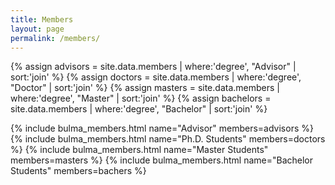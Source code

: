 ```yaml
---
title: Members
layout: page
permalink: /members/
---
```


{% assign advisors = site.data.members | where:'degree', "Advisor" | sort:'join' %}
{% assign doctors = site.data.members | where:'degree', "Doctor" | sort:'join' %}
{% assign masters = site.data.members | where:'degree', "Master" | sort:'join' %}
{% assign bachelors = site.data.members | where:'degree', "Bachelor" | sort:'join' %}

{% include bulma_members.html name="Advisor" members=advisors %}
{% include bulma_members.html name="Ph.D. Students" members=doctors %}
{% include bulma_members.html name="Master Students" members=masters %}
{% include bulma_members.html name="Bachelor Students" members=bachers %}